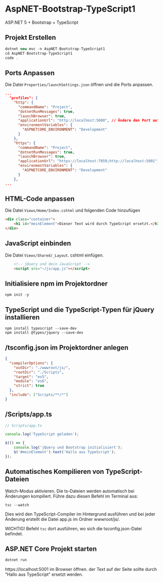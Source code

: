 
# AspNET-Bootstrap-TypeScript1

ASP.NET 5 + Bootstrap + TypeScript


## Projekt Erstellen

```` c#
dotnet new mvc -n AspNET-Bootstrap-TypeScript1
cd AspNET-Bootstrap-TypeScript1
code .
````


## Ports Anpassen

Die Datei ```` Properties/launchSettings.json ```` öffnen und die Ports anpassen.

```` json
...
  "profiles": {
    "http": {
      "commandName": "Project",
      "dotnetRunMessages": true,
      "launchBrowser": true,
      "applicationUrl": "http://localhost:5000", // Ändere den Port auf 5000
      "environmentVariables": {
        "ASPNETCORE_ENVIRONMENT": "Development"
      }
    },
    "https": {
      "commandName": "Project",
      "dotnetRunMessages": true,
      "launchBrowser": true,
      "applicationUrl": "https://localhost:7059;http://localhost:5001", // Ändere den Port auf 5001
      "environmentVariables": {
        "ASPNETCORE_ENVIRONMENT": "Development"
      }
    },
...
````


## HTML-Code anpassen

Die Datei ```` Views/Home/Index.cshtml ```` und folgenden Code hinzufügen

```` html
<div class="container">
    <h1 id="meinElement">Dieser Text wird durch TypeScript ersetzt.</h1>
</div>
````

## JavaScript einbinden

Die Datei ```` Views/Shared/_Layout ````. cshtml einfügen.

```` html
    <!-- jQuery und dein JavaScript -->
    <script src="~/js/app.js"></script>
````


## Initialisiere npm im Projektordner

````
npm init -y
````

## TypeScript und die TypeScript-Typen für jQuery installieren

````
npm install typescript --save-dev
npm install @types/jquery --save-dev
````

##  /tsconfig.json im Projektordner anlegen

```` json
{
  "compilerOptions": {
    "outDir": "./wwwroot/js/",
    "rootDir": "./Scripts",
    "target": "es5",
    "module": "es6",
    "strict": true
  },
  "include": ["Scripts/**/*"]
}
````

## /Scripts/app.ts


```` typescript
// Scripts/app.ts

console.log('TypeScript geladen');

$(() => {
    console.log('jQuery und Bootstrap initialisiert');
    $('#meinElement').text('Hallo aus TypeScript');
});
````

## Automatisches Kompilieren von TypeScript-Dateien

Watch-Modus aktivieren. 
Die ts-Dateien werden automatisch bei Änderungen kompiliert. Führe dazu diesen Befehl im Terminal aus:

``` Terminal
tsc --watch
```

Dies wird den TypeScript-Compiler im Hintergrund ausführen und bei jeder Änderung erstellt die Datei app.js im Ordner wwwroot/js/.


WICHTIG! Befehl ````tsc```` dort ausführen, wo sich die tsconfig.json-Datei befindet.



## ASP.NET Core Projekt starten

````` powershell
dotnet run
`````

https://localhost:5001 im Browser öffnen.
der Text auf der Seite sollte durch "Hallo aus TypeScript" ersetzt werden.
